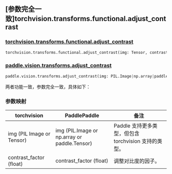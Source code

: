 ## [参数完全一致]torchvision.transforms.functional.adjust_contrast

### [torchvision.transforms.functional.adjust_contrast](https://pytorch.org/vision/main/generated/torchvision.transforms.functional.adjust_contrast.html)

```python
torchvision.transforms.functional.adjust_contrast(img: Tensor, contrast_factor: float)
```

### [paddle.vision.transforms.adjust_contrast](https://www.paddlepaddle.org.cn/documentation/docs/zh/develop/api/paddle/vision/transforms/adjust_contrast_cn.html)

```python
paddle.vision.transforms.adjust_contrast(img: PIL.Image|np.array|paddle.Tensor, contrast_factor: float)
```

两者功能一致，参数完全一致，具体如下：

### 参数映射

| torchvision | PaddlePaddle | 备注                                     |
| --------------------------------------------------- | ---------------------------------------- | ---------------------------------------- |
| img (PIL Image or Tensor)                           | img (PIL.Image or np.array or paddle.Tensor) | Paddle 支持更多类型，但包含 torchvision 支持的类型。 |
| contrast_factor (float)                             | contrast_factor (float)                  | 调整对比度的因子。                          |

